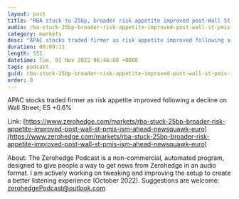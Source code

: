 ```yaml
---
layout: post
title: "RBA stuck to 25bp, broader risk appetite improved post-Wall St.; PMIs &amp; ISM ahead - Newsquawk Euro Market Open"
audio: rba-stuck-25bp-broader-risk-appetite-improved-post-wall-st-pmis-ism-ahead-newsquawk-euro-0
category: markets
desc: "APAC stocks traded firmer as risk appetite improved following a decline on Wall Street; ES +0.6%"
duration: 00:09:11
length: 551
datetime: Tue, 01 Nov 2022 06:46:00 +0000
tags: podcast
guid: rba-stuck-25bp-broader-risk-appetite-improved-post-wall-st-pmis-ism-ahead-newsquawk-euro-0
order: 0
---
```

APAC stocks traded firmer as risk appetite improved following a decline on Wall Street; ES +0.6%

Link: [https://www.zerohedge.com/markets/rba-stuck-25bp-broader-risk-appetite-improved-post-wall-st-pmis-ism-ahead-newsquawk-euro](https://www.zerohedge.com/markets/rba-stuck-25bp-broader-risk-appetite-improved-post-wall-st-pmis-ism-ahead-newsquawk-euro)

About: The Zerohedge Podcast is a non-commercial, automated program, designed to give people a way to get news from Zerohedge in an audio format.  I am actively working on tweaking and improving the setup to create a better listening experience (October 2022).  Suggestions are welcome: [zerohedgePodcast@outlook.com](mailto:zerohedgePodcast@outlook.com)